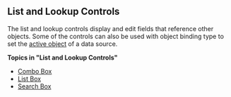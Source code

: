 ## List and Lookup Controls

The list and lookup controls display and edit fields that reference other objects. Some of the controls can also be used with object binding type to set the [active object](../../../common-concepts/active-object.md) of a data source.

**Topics in "List and Lookup Controls"**
* [Combo Box](list-and-lookup-controls/combo-box.md)
* [List Box](list-and-lookup-controls/list-box.md)
* [Search Box](list-and-lookup-controls/search-box.md)